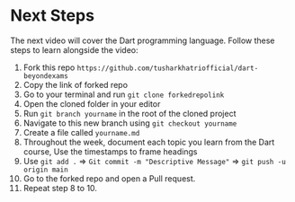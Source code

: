 # Next Steps

The next video will cover the Dart programming language. Follow these steps to learn alongside the video:

1. Fork this repo `https://github.com/tusharkhatriofficial/dart-beyondexams`
2. Copy the link of forked repo 
3. Go to your terminal and run `git clone forkedrepolink`
4. Open the cloned folder in your editor 
5. Run `git branch yourname` in the root of the cloned project
6. Navigate to this new branch using `git checkout yourname`
7. Create a file called `yourname.md`
8. Throughout the week, document each topic you learn from the Dart course, Use the timestamps to frame headings
9. Use `git add .` => `Git commit -m "Descriptive Message"` => `git push -u origin main`
10. Go to the forked repo and open a Pull request.
11. Repeat step 8 to 10.
